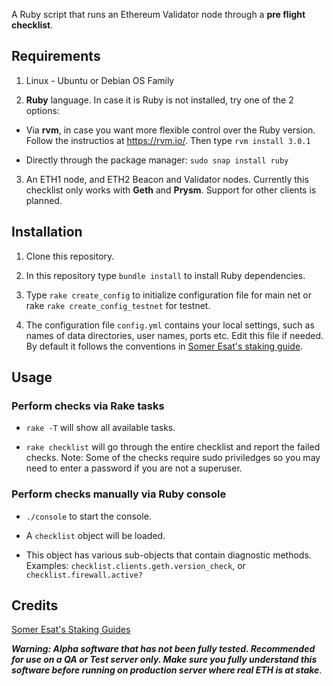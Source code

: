 A Ruby script that runs an Ethereum Validator node through a **pre flight checklist**.  

## Requirements

1. Linux - Ubuntu or Debian OS Family

2. **Ruby** language. In case it is Ruby is not installed, try one of the 2 options:

  * Via **rvm**, in case you want more flexible control over the Ruby version. Follow the instructios at https://rvm.io/. Then type `rvm install 3.0.1`

  * Directly through the package manager: `sudo snap install ruby`

3. An ETH1 node, and ETH2 Beacon and Validator nodes. Currently this checklist only works with **Geth** and **Prysm**. Support for other clients is planned.

## Installation

1. Clone this repository.

2. In this repository type `bundle install` to install Ruby dependencies.

3. Type `rake create_config` to initialize configuration file for main net or rake `rake create_config_testnet` for testnet.

4. The configuration file `config.yml` contains your local settings, such as names of data directories, user names, ports etc.
Edit this file if needed. By default it follows the conventions in [Somer Esat's staking guide](https://someresat.medium.com/guide-to-staking-on-ethereum-2-0-ubuntu-prysm-56f681646f74).


## Usage

### Perform checks via **Rake** tasks

* `rake -T` will show all available tasks.

* `rake checklist` will go through the entire checklist and report the failed checks. Note: Some of the checks require sudo priviledges so you may need
to enter a password if you are not a superuser.

### Perform checks manually via Ruby console

* `./console` to start the console.

* A `checklist` object will be loaded. 

* This object has various sub-objects that contain diagnostic methods. Examples: `checklist.clients.geth.version_check`, or `checklist.firewall.active?`

## Credits

[Somer Esat's Staking Guides](https://github.com/SomerEsat/ethereum-staking-guide)


***Warning: Alpha software that has not been fully tested. Recommended for use on a QA or Test server only. Make sure you fully understand this software before running on production server where real ETH is at stake***.
